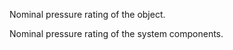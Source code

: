 Nominal pressure rating of the object.


<!-- comment -->


Nominal pressure rating of the system components.

